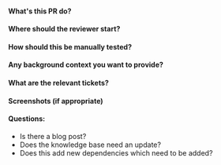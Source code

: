 #### What's this PR do?
#### Where should the reviewer start?
#### How should this be manually tested?
#### Any background context you want to provide?
#### What are the relevant tickets?
#### Screenshots (if appropriate)
#### Questions:
- Is there a blog post?
- Does the knowledge base need an update?
- Does this add new dependencies which need to be added?